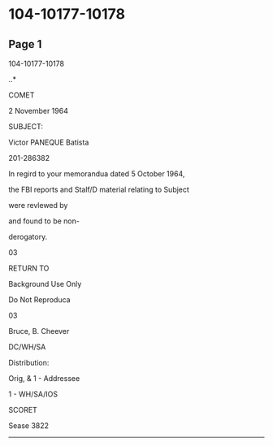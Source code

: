 # 104-10177-10178

## Page 1

104-10177-10178

..*

COMET

2 November 1964

SUBJECT:

Victor PANEQUE Batista

201-286382

In regird to your memorandua dated 5 October 1964,

the FBI reports and Stalf/D material relating to Subject

were revlewed by

and found to be non-

derogatory.

03

RETURN TO

Background Use Only

Do Not Reproduca

03

Bruce, B. Cheever

DC/WH/SA

Distribution:

Orig, & 1 - Addressee

1 - WH/SA/IOS

SCORET

Sease 3822

---

